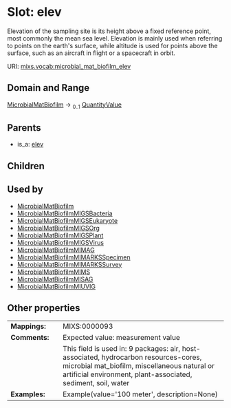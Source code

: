 
# Slot: elev


Elevation of the sampling site is its height above a fixed reference point, most commonly the mean sea level. Elevation is mainly used when referring to points on the earth's surface, while altitude is used for points above the surface, such as an aircraft in flight or a spacecraft in orbit.

URI: [mixs.vocab:microbial_mat_biofilm_elev](https://w3id.org/mixs/vocab/microbial_mat_biofilm_elev)


## Domain and Range

[MicrobialMatBiofilm](MicrobialMatBiofilm.md) &#8594;  <sub>0..1</sub> [QuantityValue](QuantityValue.md)

## Parents

 *  is_a: [elev](elev.md)

## Children


## Used by

 * [MicrobialMatBiofilm](MicrobialMatBiofilm.md)
 * [MicrobialMatBiofilmMIGSBacteria](MicrobialMatBiofilmMIGSBacteria.md)
 * [MicrobialMatBiofilmMIGSEukaryote](MicrobialMatBiofilmMIGSEukaryote.md)
 * [MicrobialMatBiofilmMIGSOrg](MicrobialMatBiofilmMIGSOrg.md)
 * [MicrobialMatBiofilmMIGSPlant](MicrobialMatBiofilmMIGSPlant.md)
 * [MicrobialMatBiofilmMIGSVirus](MicrobialMatBiofilmMIGSVirus.md)
 * [MicrobialMatBiofilmMIMAG](MicrobialMatBiofilmMIMAG.md)
 * [MicrobialMatBiofilmMIMARKSSpecimen](MicrobialMatBiofilmMIMARKSSpecimen.md)
 * [MicrobialMatBiofilmMIMARKSSurvey](MicrobialMatBiofilmMIMARKSSurvey.md)
 * [MicrobialMatBiofilmMIMS](MicrobialMatBiofilmMIMS.md)
 * [MicrobialMatBiofilmMISAG](MicrobialMatBiofilmMISAG.md)
 * [MicrobialMatBiofilmMIUVIG](MicrobialMatBiofilmMIUVIG.md)

## Other properties

|  |  |  |
| --- | --- | --- |
| **Mappings:** | | MIXS:0000093 |
| **Comments:** | | Expected value: measurement value |
|  | | This field is used in: 9 packages: air, host-associated, hydrocarbon resources-cores, microbial mat_biofilm, miscellaneous natural or artificial environment, plant-associated, sediment, soil, water |
| **Examples:** | | Example(value='100 meter', description=None) |


